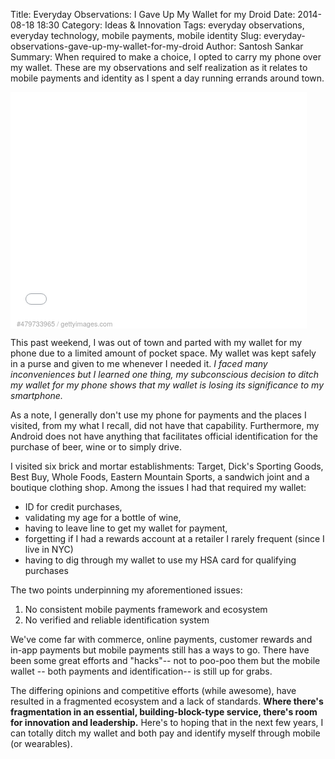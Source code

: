 Title: Everyday Observations: I Gave Up My Wallet for my Droid
Date: 2014-08-18 18:30
Category: Ideas & Innovation
Tags: everyday observations, everyday technology, mobile payments, mobile identity
Slug: everyday-observations-gave-up-my-wallet-for-my-droid
Author: Santosh Sankar
Summary: When required to make a choice, I opted to carry my phone over my wallet. These are my observations and self realization as it relates to mobile payments and identity as I spent a day running errands around town.

<div style="background-color:#fff;display:inline-block;font-family:'Helvetica Neue',Arial,sans-serif;color:#a7a7a7;font-size:11px;width:100%;max-width:474px;min-width:300px;"><div style="overflow:hidden;position:relative;height:0;padding:76.371308% 0 0 0;width:100%;"><iframe src="//embed.gettyimages.com/embed/479733965?et=WnvZZeOhSl1N9Nw4UbhEMg&sig=yc7lSHAc3R8vQv0JaeBEXE2ySo224XXJoKsPin392GE=" width="474" height="362" scrolling="no" frameborder="0" style="display:inline-block;position:absolute;top:0;left:0;width:100%;height:100%;"></iframe></div><p style="margin:0;"></p><div style="padding:0;margin:0 0 0 10px;text-align:left;"><a href="http://www.gettyimages.com/detail/479733965" target="_blank" style="color:#a7a7a7;text-decoration:none;font-weight:normal !important;border:none;display:inline-block;">#479733965</a> / <a href="http://www.gettyimages.com" target="_blank" style="color:#a7a7a7;text-decoration:none;font-weight:normal !important;border:none;display:inline-block;">gettyimages.com</a></div></div>

This past weekend, I was out of town and parted with my wallet for my phone due to a limited amount of pocket space. My wallet was kept safely in a purse and given to me whenever I needed it. *I faced many inconveniences but I learned one thing, my subconscious decision to ditch my wallet for my phone shows that my wallet is losing its significance to my smartphone.*

As a note, I generally don't use my phone for payments and the places I visited, from my what I recall, did not have that capability. Furthermore, my Android does not have anything that facilitates official identification for the purchase of beer, wine or to simply drive. 

I visited six brick and mortar establishments: Target, Dick's Sporting Goods, Best Buy, Whole Foods, Eastern Mountain Sports, a sandwich joint and a boutique clothing shop. Among the issues I had that required my wallet: 
* ID for credit purchases, 
* validating my age for a bottle of wine,
* having to leave line to get my wallet for payment, 
* forgetting if I had a rewards account at a retailer I rarely frequent (since I live in NYC)
* having to dig through my wallet to use my HSA card for qualifying purchases

The two points underpinning my aforementioned issues:

1. No consistent mobile payments framework and ecosystem
2. No verified and reliable identification system

We've come far with commerce, online payments, customer rewards and in-app payments but mobile payments still has a ways to go. There have been some great efforts and "hacks"-- not to poo-poo them but the mobile wallet -- both payments and identification-- is still up for grabs.

The differing opinions and competitive efforts (while awesome), have resulted in a fragmented ecosystem and a lack of standards. **Where there's fragmentation in an essential, building-block-type service, there's room for innovation and leadership.** Here's to hoping that in the next few years, I can totally ditch my wallet and both pay and identify myself through mobile (or wearables).